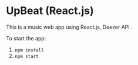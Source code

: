 # UpBeat (React.js)

This is a music web app using React.js, Deezer API .

To start the app:

1. `npm install`
2. `npm start`
